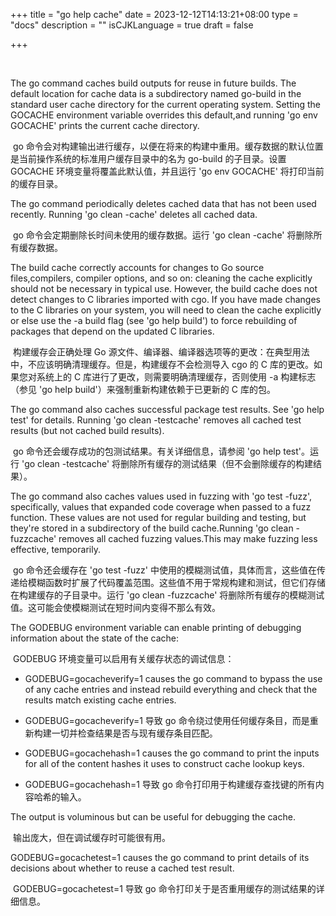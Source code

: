 +++
title = "go help cache"
date = 2023-12-12T14:13:21+08:00
type = "docs"
description = ""
isCJKLanguage = true
draft = false

+++

​	

The go command caches build outputs for reuse in future builds. The default location for cache data is a subdirectory named go-build in the standard user cache directory for the current operating system. Setting the GOCACHE environment variable overrides this default,and running 'go env GOCACHE' prints the current cache directory.

​	go 命令会对构建输出进行缓存，以便在将来的构建中重用。缓存数据的默认位置是当前操作系统的标准用户缓存目录中的名为 go-build 的子目录。设置 GOCACHE 环境变量将覆盖此默认值，并且运行 'go env GOCACHE' 将打印当前的缓存目录。

The go command periodically deletes cached data that has not been used recently. Running 'go clean -cache' deletes all cached data.

​	go 命令会定期删除长时间未使用的缓存数据。运行 'go clean -cache' 将删除所有缓存数据。

The build cache correctly accounts for changes to Go source files,compilers, compiler options, and so on: cleaning the cache explicitly should not be necessary in typical use. However, the build cache does not detect changes to C libraries imported with cgo. If you have made changes to the C libraries on your system, you will need to clean the cache explicitly or else use the -a build flag (see 'go help build') to force rebuilding of packages that depend on the updated C libraries.

​	构建缓存会正确处理 Go 源文件、编译器、编译器选项等的更改：在典型用法中，不应该明确清理缓存。但是，构建缓存不会检测导入 cgo 的 C 库的更改。如果您对系统上的 C 库进行了更改，则需要明确清理缓存，否则使用 -a 构建标志（参见 'go help build'）来强制重新构建依赖于已更新的 C 库的包。

The go command also caches successful package test results. See 'go help test' for details. Running 'go clean -testcache' removes all cached test results (but not cached build results).

​	go 命令还会缓存成功的包测试结果。有关详细信息，请参阅 'go help test'。运行 'go clean -testcache' 将删除所有缓存的测试结果（但不会删除缓存的构建结果）。

The go command also caches values used in fuzzing with 'go test -fuzz', specifically, values that expanded code coverage when passed to a fuzz function. These values are not used for regular building and testing, but they're stored in a subdirectory of the build cache.Running 'go clean -fuzzcache' removes all cached fuzzing values.This may make fuzzing less effective, temporarily.

​	go 命令还会缓存在 'go test -fuzz' 中使用的模糊测试值，具体而言，这些值在传递给模糊函数时扩展了代码覆盖范围。这些值不用于常规构建和测试，但它们存储在构建缓存的子目录中。运行 'go clean -fuzzcache' 将删除所有缓存的模糊测试值。这可能会使模糊测试在短时间内变得不那么有效。

The GODEBUG environment variable can enable printing of debugging information about the state of the cache:

​	GODEBUG 环境变量可以启用有关缓存状态的调试信息：

- GODEBUG=gocacheverify=1 causes the go command to bypass the use of any cache entries and instead rebuild everything and check that the results match existing cache entries.
- GODEBUG=gocacheverify=1 导致 go 命令绕过使用任何缓存条目，而是重新构建一切并检查结果是否与现有缓存条目匹配。


- GODEBUG=gocachehash=1 causes the go command to print the inputs for all of the content hashes it uses to construct cache lookup keys.
- GODEBUG=gocachehash=1 导致 go 命令打印用于构建缓存查找键的所有内容哈希的输入。

The output is voluminous but can be useful for debugging the cache.

​	输出庞大，但在调试缓存时可能很有用。

GODEBUG=gocachetest=1 causes the go command to print details of its decisions about whether to reuse a cached test result.

​	GODEBUG=gocachetest=1 导致 go 命令打印关于是否重用缓存的测试结果的详细信息。
